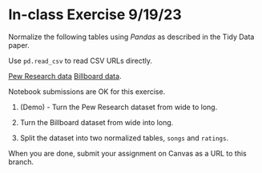 # In-class Exercise 9/19/23

Normalize the following tables using *Pandas* as described in the Tidy Data paper.

Use `pd.read_csv` to read CSV URLs directly.

[Pew Research data](https://github.com/ditirodt/Tidy-data/blob/master/pew.csv)
[Billboard data](https://github.com/chendaniely/pydatadc_2018-tidy/blob/master/data/billboard.csv).

Notebook submissions are OK for this exercise.

1. (Demo) - Turn the Pew Research dataset from wide to long.

2. Turn the Billboard dataset from wide into long.

3. Split the dataset into two normalized tables, `songs` and `ratings`.

When you are done, submit your assignment on Canvas as a URL to this branch.
